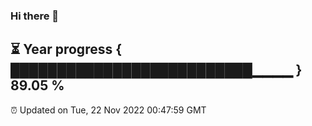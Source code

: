 ### Hi there 👋
⏳ Year progress { ██████████████████████████▁▁▁▁ } 89.05 %
---
⏰ Updated on Tue, 22 Nov 2022 00:47:59 GMT


